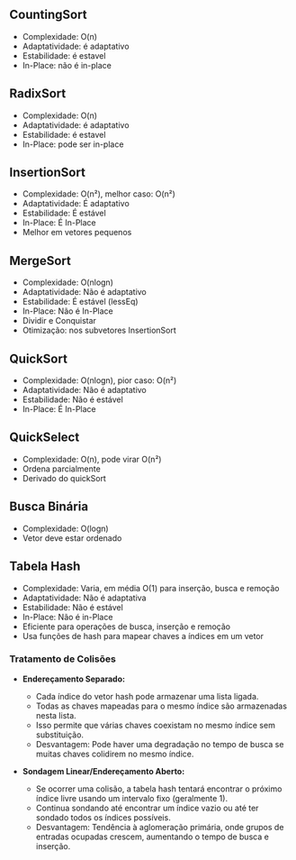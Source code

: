 ## CountingSort

- Complexidade: O(n)
- Adaptatividade: é adaptativo
- Estabilidade: é estavel
- In-Place: não é in-place


## RadixSort

- Complexidade:  O(n)
- Adaptatividade: é adaptativo
- Estabilidade: é estavel
- In-Place: pode ser in-place


## InsertionSort

- Complexidade: O(n²), melhor caso: O(n²)
- Adaptatividade: É adaptativo
- Estabilidade: É estável
- In-Place: É In-Place
- Melhor em vetores pequenos


## MergeSort

- Complexidade: O(nlogn)
- Adaptatividade: Não é adaptativo
- Estabilidade: É estável (lessEq)
- In-Place: Não é In-Place
- Dividir e Conquistar
- Otimização: nos subvetores InsertionSort


## QuickSort

- Complexidade: O(nlogn), pior caso: O(n²)
- Adaptatividade: Não é adaptativo
- Estabilidade: Não é estável
- In-Place: É In-Place


## QuickSelect

- Complexidade: O(n), pode virar O(n²)
- Ordena parcialmente
- Derivado do quickSort


## Busca Binária

- Complexidade: O(logn)
- Vetor deve estar ordenado

## Tabela Hash

- Complexidade: Varia, em média O(1) para inserção, busca e remoção
- Adaptatividade: Não é adaptativa
- Estabilidade: Não é estável
- In-Place: Não é in-Place
- Eficiente para operações de busca, inserção e remoção
- Usa funções de hash para mapear chaves a índices em um vetor

### Tratamento de Colisões

- **Endereçamento Separado:**
  - Cada índice do vetor hash pode armazenar uma lista ligada.
  - Todas as chaves mapeadas para o mesmo índice são armazenadas nesta lista.
  - Isso permite que várias chaves coexistam no mesmo índice sem substituição.
  - Desvantagem: Pode haver uma degradação no tempo de busca se muitas chaves colidirem no mesmo índice.

- **Sondagem Linear/Endereçamento Aberto:**
  - Se ocorrer uma colisão, a tabela hash tentará encontrar o próximo índice livre usando um intervalo fixo (geralmente 1).
  - Continua sondando até encontrar um índice vazio ou até ter sondado todos os índices possíveis.
  - Desvantagem: Tendência à aglomeração primária, onde grupos de entradas ocupadas crescem, aumentando o tempo de busca e inserção.
